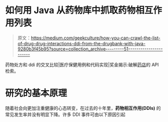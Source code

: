 # 如何用 Java 从药物库中抓取药物相互作用列表

> 原文：<https://medium.com/geekculture/how-you-can-crawl-the-list-of-drug-drug-interactions-ddi-from-the-drugbank-with-java-9280b3f45b95?source=collection_archive---------51----------------------->

药物处方和 ddi 的交叉比较|医疗保健用例和代码实现|奖金揭示:破解[药店](https://go.drugbank.com/)的 API 检索。

# 研究的基本原理

随着社会向更加注重健康的心态转变，在过去的十年里，**药物相互作用(DDIs)** 的常见发生率并没有明显下降。许多 DDI 事件可由以下原因引起